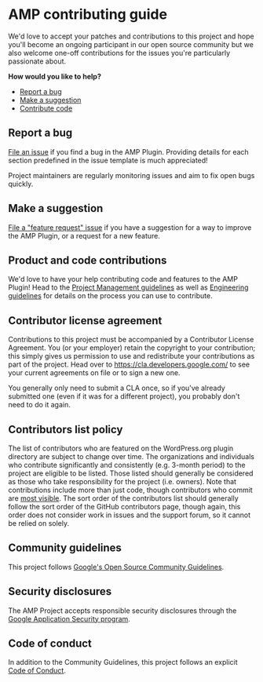 # AMP contributing guide

We'd love to accept your patches and contributions to this project and hope you'll become an ongoing participant in our open source community but we also welcome one-off contributions for the issues you're particularly passionate about.

**How would you like to help?**

* [Report a bug](#report-a-bug)
* [Make a suggestion](#make-a-suggestion)
* [Contribute code](#product-and-code-contributions)

## Report a bug

[File an issue](https://github.com/ampproject/amp-wp/issues/new?template=bug_report.md) if you find a bug in the AMP Plugin. Providing details for each section predefined in the issue template is much appreciated!

Project maintainers are regularly monitoring issues and aim to fix open bugs quickly.

## Make a suggestion

[File a "feature request" issue](https://github.com/ampproject/amp-wp/issues/new?template=feature_request.md) if you have a suggestion for a way to improve the AMP Plugin, or a request for a new feature.

## Product and code contributions

We'd love to have your help contributing code and features to the AMP Plugin! Head to the [Project Management guidelines](https://github.com/ampproject/amp-wp/contributing/project-management.md) as well as [Engineering guidelines](https://github.com/ampproject/amp-wp/contributing/engineering.md) for details on the process you can use to contribute.

## Contributor license agreement

Contributions to this project must be accompanied by a Contributor License Agreement. You (or your employer) retain the copyright to your contribution; this simply gives us permission to use and redistribute your contributions as part of the project. Head over to https://cla.developers.google.com/ to see your current agreements on file or to sign a new one.

You generally only need to submit a CLA once, so if you've already submitted one (even if it was for a different project), you probably don't need to do it again.

## Contributors list policy

The list of contributors who are featured on the WordPress.org plugin directory are subject to change over time. The organizations and individuals who contribute significantly and consistently (e.g. 3-month period) to the project are eligible to be listed. Those listed should generally be considered as those who take responsibility for the project (i.e. owners). Note that contributions include more than just code, though contributors who commit are [most visible](https://github.com/ampproject/amp-wp/graphs/contributors). The sort order of the contributors list should generally follow the sort order of the GitHub contributors page, though again, this order does not consider work in issues and the support forum, so it cannot be relied on solely.

## Community guidelines

This project follows
[Google's Open Source Community Guidelines](https://opensource.google.com/conduct/).

## Security disclosures

The AMP Project accepts responsible security disclosures through the [Google Application Security program](https://www.google.com/about/appsecurity/).

## Code of conduct

In addition to the Community Guidelines, this project follows an explicit [Code of Conduct](https://github.com/ampproject/amp-wp/blob/develop/code_of_conduct.md).
